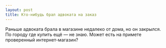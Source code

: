 ```yaml
---
layout: post 
title: Кто-нибудь брал адвоката на заказ 
--- 
```

Раньше адвоката брала в магазине недалеко от дома, но он закрылся. По городу где купить ещё — не знаю. Может есть на примете проверенный интернет-магазин?